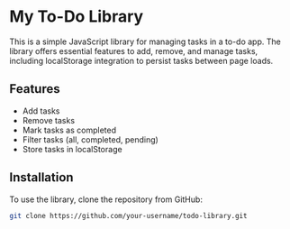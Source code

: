 # My To-Do Library

This is a simple JavaScript library for managing tasks in a to-do app. The library offers essential features to add, remove, and manage tasks, including localStorage integration to persist tasks between page loads.

## Features

- Add tasks
- Remove tasks
- Mark tasks as completed
- Filter tasks (all, completed, pending)
- Store tasks in localStorage

## Installation

To use the library, clone the repository from GitHub:

```bash
git clone https://github.com/your-username/todo-library.git